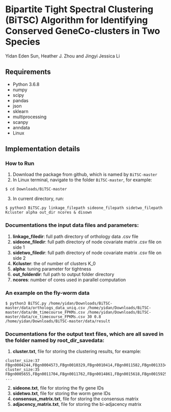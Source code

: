 # Bipartite Tight Spectral Clustering (BiTSC) Algorithm for Identifying Conserved GeneCo-clusters in Two Species
Yidan Eden Sun, Heather J. Zhou and Jingyi Jessica Li

## Requirements
* Python 3.6.8
* numpy
* scipy
* pandas
* json
* sklearn
* multiprocessing
* scanpy
* anndata
* Linux

## Implementation details

### How to Run
1. Download the package from github, which is named by ```BiTSC-master```
2. In Linux terminal, navigate to the folder ```BiTSC-master```, for example:
```shell
$ cd Downloads/BiTSC-master
```
3. In current directory, run:
```console
$ python3 BiTSC.py linkage_filepath sideone_filepath sidetwo_filepath Kcluster alpha out_dir ncores & disown
```
### Documentations the input data files and parameters:

1. **linkage_filedir**: full path directory of orthology data .csv file
2. **sideone_filedir**: full path directory of node covariate matrix .csv file on side 1
3. **sidetwo_filedir**: full path directory of node covariate matrix .csv file on side 2
4. **Kcluster**: the of number of clusters K_0
5. **alpha**: tuning parameter for tightness
6. **out_folderdir**: full path to output folder directory
7. **ncores**: number of cores used in parallel computation

### An example on the fly-worm data
```console
$ python3 BiTSC.py /home/yidan/Downloads/BiTSC-master/data/orthologs_data_uniq.csv /home/yidan/Downloads/BiTSC-master/data/dm_timecourse_FPKMs.csv /home/yidan/Downloads/BiTSC-master/data/ce_timecourse_FPKMs.csv 30 0.8 /home/yidan/Downloads/BiTSC-master/data/result
```

### Documentations for the output text files, which are all saved in the folder named by root_dir_savedata:
1. **cluster.txt**, file for storing the clustering results, for example:
```
cluster_size:37 FBgn0004244,FBgn0004573,FBgn0010329,FBgn0010414,FBgn0011582,FBgn0013334,FBgn0015519,FBgn0016975,FBgn0029846,FBgn0032151,FBgn0033876,FBgn0033958,FBgn0034136,FBgn0035170,FBgn0035364,FBgn0035756,FBgn0036934,FBgn0037698,FBgn003829,FBgn0038880,FBgn0039536,FBgn0051191,FBgn0052683,FBgn0053516,FBgn0053517,FBgn0053543,FBgn0085385,FBgn0259222,FBgn0259927,FBgn0260657,FBgn0261090,FBgn0261262,B0212.5,D2021.2,F47D12.1,ZC155.5,ZC196.7
cluster_size:35 FBgn0005655,FBgn0011704,FBgn0011762,FBgn0014861,FBgn0015618,FBgn0015925,FBgn0015929,FBgn0017577,FBgn0024332,FBgn0028700,FBgn0031078,FBgn0031252,FBgn0032698,FBgn0033089,FBgn0033846,FBgn0034908,FBgn0035194,FBgn0037569,FBgn0051054,C14B9.4,F10G7.4,F29B9.6,F32D1.1,F58B3.6,F58F6.4,K01G5.4,K08F9.2,K09H9.2,M03C11.4,R10E4.4,R53.6,W02D9.1,Y41C4A.14,Y53F4B.9,Y59A8A.1
...
```
2. **sideone.txt**, file for storing the fly gene IDs
3. **sidetwo.txt**, file for storing the worm gene IDs
4. **consensus_matrix.txt**, file for storing the consensus matrix 
5. **adjacency_matrix.txt**, file for storing the bi-adjacency matrix 
